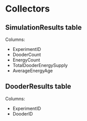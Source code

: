 # Collectors





## SimulationResults table

Columns:
* ExperimentID
* DooderCount
* EnergyCount
* TotalDooderEnergySupply
* AverageEnergyAge


## DooderResults table

Columns:
* ExperimentID
* DooderID
